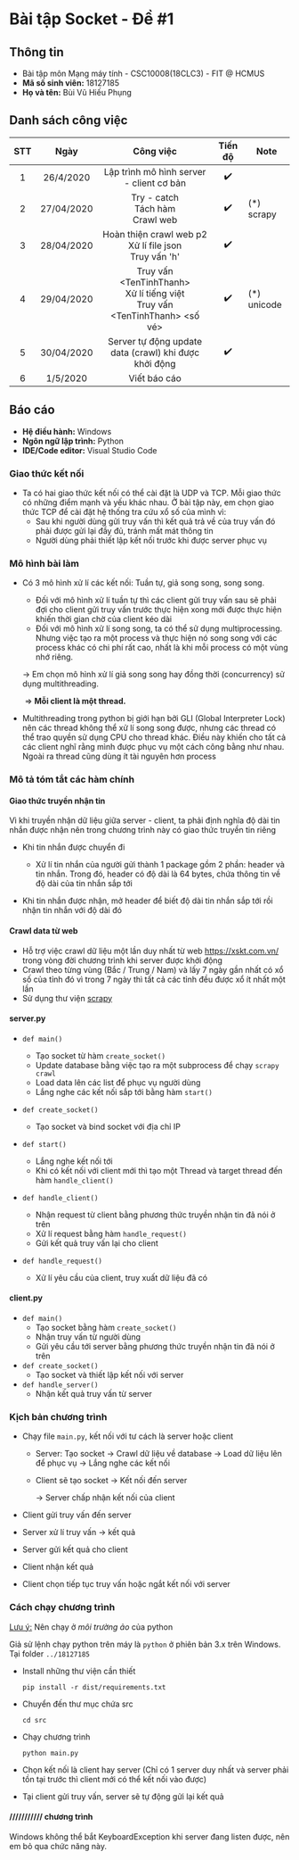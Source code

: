 # Bài tập Socket - Đề #1

## Thông tin

* Bài tập môn Mạng máy tính - CSC10008(18CLC3) - FIT @ HCMUS
* **Mã số sinh viên:** 18127185
* **Họ và tên:** Bùi Vũ Hiếu Phụng

## Danh sách công việc

| STT  |    Ngày    |                          Công việc                           |      Tiến độ       | Note        |
| :--: | :--------: | :----------------------------------------------------------: | :----------------: | ----------- |
|  1   | 26/4/2020  |           Lập trình mô hình server - client cơ bản           | :heavy_check_mark: |             |
|  2   | 27/04/2020 |          Try - catch<br /> Tách hàm<br />Crawl web           | :heavy_check_mark: | (*) scrapy  |
|  3   | 28/04/2020 | Hoàn thiện crawl web p2<br />Xử lí file json<br />Truy vấn 'h' | :heavy_check_mark: |             |
|  4   | 29/04/2020 | Truy vấn \<TenTinhThanh\> <br />Xử lí tiếng việt<br />Truy vấn \<TenTinhThanh\> \<số vé\> | :heavy_check_mark: | (*) unicode |
|  5   | 30/04/2020 |    Server tự động update data (crawl) khi được khởi động     | :heavy_check_mark: |             |
|  6   |  1/5/2020  |                         Viết báo cáo                         |                    |             |

<div style="page-break-after: always; break-after: page;"></div>

## Báo cáo

* **Hệ điều hành:** Windows
* **Ngôn ngữ lập trình:** Python
* **IDE/Code editor:** Visual Studio Code

### Giao thức kết nối

* Ta có hai giao thức kết nối có thể cài đặt là UDP và TCP. Mỗi giao thức có những điểm mạnh và yếu khác nhau. Ở bài tập này, em chọn giao thức TCP để cài đặt hệ thống tra cứu xổ số của mình vì:
  * Sau khi người dùng gửi truy vấn thì kết quả trả về của truy vấn đó phải được gửi lại đầy đủ, tránh mất mát thông tin
  * Người dùng phải thiết lập kết nối trước khi được server phục vụ

### Mô hình bài làm

* Có 3 mô hình xử lí các kết nối: Tuần tự, giả song song, song song.

  * Đối với mô hình xử lí tuần tự thì các client gửi truy vấn sau sẽ phải đợi cho client gửi truy vấn trước thực hiện xong mới được thực hiện khiến thời gian chờ của client kéo dài
  * Đối với mô hình xử lí song song, ta có thể sử dụng multiprocessing. Nhưng việc tạo ra một process và thực hiện nó song song với các process khác có chi phí rất cao, nhất là khi mỗi process có một vùng nhớ riêng.

  $\rightarrow$ Em chọn mô hình xử lí giả song song hay đồng thời (concurrency) sử dụng multithreading. 

  ​														$\Rightarrow$ **Mỗi client là một thread.**

* Multithreading trong python bị giới hạn bởi GLI (Global Interpreter Lock) nên các thread không thể xử lí song song được, nhưng các thread có thể trao quyền sử dụng CPU cho thread khác. Điều này khiến cho tất cả các client nghĩ rằng mình được phục vụ một cách công bằng như nhau. Ngoài ra thread cũng dùng ít tài nguyên hơn process

### Mô tả tóm tắt các hàm chính

#### Giao thức truyền nhận tin

Vì khi truyền nhận dữ liệu giữa server - client, ta phải định nghĩa độ dài tin nhắn được nhận nên trong chương trình này có giao thức truyền tin riêng

* Khi tin nhắn được chuyển đi
  * Xử lí tin nhắn của người gửi thành 1 package gồm 2 phần: header và tin nhắn. Trong đó, header có độ dài là 64 bytes, chứa thông tin về độ dài của tin nhắn sắp tới

* Khi tin nhắn được nhận, mở header để biết độ dài tin nhắn sắp tới rồi nhận tin nhắn với độ dài đó 

#### Crawl data từ web

* Hỗ trợ việc crawl dữ liệu một lần duy nhất từ web https://xskt.com.vn/ trong vòng đời chương trình khi server được khởi động
* Crawl theo từng vùng (Bắc / Trung / Nam) và lấy 7 ngày gần nhất có xổ số của tỉnh đó vì trong 7 ngày  thì tất cả các tỉnh đều được xổ ít nhất một lần
* Sử dụng thư viện [scrapy](https://docs.scrapy.org/en/latest/)

#### server.py

* ``def main()`` 
  * Tạo socket từ hàm ``create_socket()``
  * Update database bằng việc tạo ra một subprocess để chạy ``scrapy crawl``
  * Load data lên các list để phục vụ người dùng
  * Lắng nghe các kết nối sắp tới bằng hàm ``start()``

* ``def create_socket()``
  * Tạo socket và bind socket với địa chỉ IP
* ``def start()``
  * Lắng nghe kết nối tới
  * Khi có kết nối với client mới thì tạo một Thread và target thread đến hàm ``handle_client()``
* ``def handle_client()``
  * Nhận request từ client bằng phương thức truyền nhận tin đã nói ở trên
  * Xử lí request bằng hàm ``handle_request()``
  * Gửi kết quả truy vấn lại cho client
* ``def handle_request()``
  * Xử lí yêu cầu của client, truy xuất dữ liệu đã có

#### client.py

* ``def main()``
  * Tạo socket bằng hàm ``create_socket()``
  * Nhận truy vấn từ người dùng
  * Gửi yêu cầu tới server bằng phương thức truyền nhận tin đã nói ở trên
* ``def create_socket()``
  * Tạo socket và thiết lập kết nối với server
* ``def handle_server()``
  * Nhận kết quả truy vấn từ server

### Kịch bản chương trình

* Chạy file ``main.py``, kết nối với tư cách là server hoặc client

  * Server: Tạo socket $\rightarrow$ Crawl dữ liệu về database $\rightarrow$ Load dữ liệu lên để phục vụ $\rightarrow$ Lắng nghe các kết nối

  * Client sẽ tạo socket $\rightarrow$ Kết nối đến server 

    $\rightarrow$ Server chấp nhận kết nối của client

* Client gửi truy vấn đến server

* Server xử lí truy vấn $\rightarrow$ kết quả

* Server gửi kết quả cho client

* Client nhận kết quả

* Client chọn tiếp tục truy vấn hoặc ngắt kết nối với server

### Cách chạy chương trình

<u>Lưu ý:</u> Nên chạy ở *môi trường ảo* của python

Giả sử lệnh chạy python trên máy là ``python`` ở phiên bản 3.x trên Windows. Tại folder ``../18127185``

* Install những thư viện cần thiết

  ``pip install -r dist/requirements.txt``

* Chuyển đến thư mục chứa src

  ``cd src``

* Chạy chương trình

  ``python main.py``

* Chọn kết nối là client hay server (Chỉ có 1 server duy nhất và server phải tồn tại trước thì client mới có thể kết nối vào được)

* Tại client gửi truy vấn, server sẽ tự động gửi lại kết quả

#### /////////// chương trình

Windows không thể bắt KeyboardException khi server đang listen được, nên em bỏ qua chức năng này.
